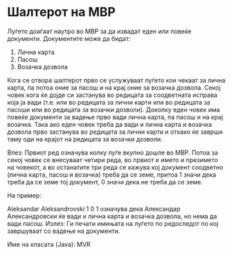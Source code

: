 # Шалтерот на МВР

Луѓето доаѓаат наутро во МВР за да извадат еден или повеќе документи. Документите може да бидат:

1. Лична карта
2. Пасош
3. Возачка дозвола

Кога се отвора шалтерот прво се услужуваат луѓето кои чекаат за лична карта, па потоа оние за пасош и на крај оние за
возачка дозвола. Секој човек кога ќе дојде си застанува во редицата за соодветната исправа која ја вади (т.е. или во
редицата за лични карти или во редицата за пасоши или во редицата за возачки дозволи). Доколку еден човек има повеќе
документи за вадење прво вади лична карта, па пасош и на крај возачка. Така ако еден човек треба да вади и лична карта и
возачка дозвола прво застанува во редицата за лични карти и откако ќе заврши таму оди на крајот на редицата за возачки
дозволи.

Влез: Првиот ред означува колку луѓе вкупно дошле во МВР. Потоа за секој човек се внесуваат четири реда, во првиот е
името и презимето на човекот, а во останатите три реда се кажува кој документ соодветно (лична карта, пасош и возачка)
треба да се земе, притоа 1 значи дека треба да се земе тој документ, 0 значи дека не треба да се земе.

На пример:

Aleksandar Aleksandrovski 1 0 1 означува дека Александар Александровски ќе вади и лична карта и возачка дозвола, но нема
да вади пасош. Излез: Ги печати имињата на луѓето по редоследот по кој завршуваат со вадење на документи.

Име на класата (Java): MVR

